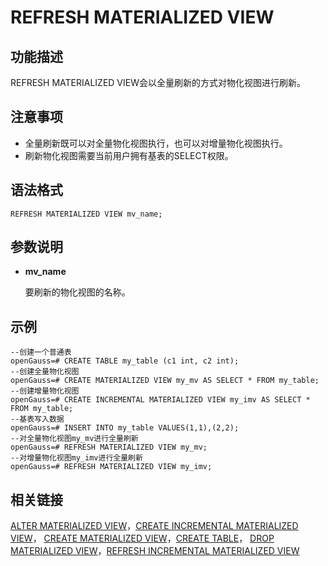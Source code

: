 # REFRESH MATERIALIZED VIEW

## 功能描述<a name="zh-cn_topic_0283136612_zh-cn_topic_0237122161_zh-cn_topic_0059777447_s984b3ec2b84d48bb843629462288417b"></a>

REFRESH MATERIALIZED VIEW会以全量刷新的方式对物化视图进行刷新。

## 注意事项<a name="zh-cn_topic_0283136612_zh-cn_topic_0237122161_zh-cn_topic_0059777447_s3a6fd145e83b4e61a22dabdcf32ac282"></a>

-   全量刷新既可以对全量物化视图执行，也可以对增量物化视图执行。
-   刷新物化视图需要当前用户拥有基表的SELECT权限。

## 语法格式<a name="zh-cn_topic_0283136612_zh-cn_topic_0237122161_zh-cn_topic_0059777447_sbe280a5c331e4b75969129444d341882"></a>

```
REFRESH MATERIALIZED VIEW mv_name;
```

## 参数说明<a name="zh-cn_topic_0283136612_zh-cn_topic_0237122161_zh-cn_topic_0059777447_sf2fd7956e26c49a8ae566c80a0e8e1c0"></a>

-   **mv\_name**

    要刷新的物化视图的名称。


## 示例<a name="zh-cn_topic_0283136612_zh-cn_topic_0237122161_zh-cn_topic_0059777447_s8a46083a59d940c3aaa2535b2f783645"></a>

```
--创建一个普通表
openGauss=# CREATE TABLE my_table (c1 int, c2 int);
--创建全量物化视图
openGauss=# CREATE MATERIALIZED VIEW my_mv AS SELECT * FROM my_table;
--创建增量物化视图
openGauss=# CREATE INCREMENTAL MATERIALIZED VIEW my_imv AS SELECT * FROM my_table;
--基表写入数据
openGauss=# INSERT INTO my_table VALUES(1,1),(2,2);
--对全量物化视图my_mv进行全量刷新
openGauss=# REFRESH MATERIALIZED VIEW my_mv;
--对增量物化视图my_imv进行全量刷新
openGauss=# REFRESH MATERIALIZED VIEW my_imv;
```

## 相关链接<a name="zh-cn_topic_0283136612_section1922813315464"></a>

[ALTER MATERIALIZED VIEW](ALTER-MATERIALIZED-VIEW.md)，[CREATE INCREMENTAL MATERIALIZED VIEW](CREATE-INCREMENTAL-MATERIALIZED-VIEW.md)，  [CREATE MATERIALIZED VIEW](CREATE-MATERIALIZED-VIEW.md)，[CREATE TABLE](CREATE-TABLE.md)，  [DROP MATERIALIZED VIEW](DROP-MATERIALIZED-VIEW.md)，[REFRESH INCREMENTAL MATERIALIZED VIEW](REFRESH-INCREMENTAL-MATERIALIZED-VIEW.md)

